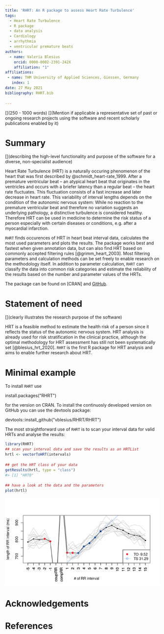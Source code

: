 ```yaml
---
title: 'RHRT: An R package to assess Heart Rate Turbulence'
tags:
  - Heart Rate Turbulence
  - R package
  - data analysis
  - Cardiology
  - arrhythmia
  - ventricular premature beats
authors:
  - name: Valeria Blesius
    orcid: 0000-0002-2391-242X
    affiliation: "1"
affiliations:
 - name: THM University of Applied Sciences, Giessen, Germany
   index: 1
date: 27 May 2021
bibliography: RHRT.bib

---
```


[](250 - 1000 words)
[](Mention if applicable a representative set of past or ongoing research projects using the software and recent scholarly publications enabled by it)

# Summary

[](describing the high-level functionality and purpose of the software for a diverse, non-specialist audience)

Heart Rate Turbulence (HRT) is a naturally occuring phenomenon of the heart that was first described by @schmidt_heart-rate_1999.
After a premature ventricular beat – an atypical heart beat that originates in the ventricles and occurs with a briefer latency than a regular beat – the heart rate fluctuates.
This fluctuation consists of a fast increase and later decrease in heart rate.
This variability of interval lengths depends on the condition of the autonomic nervous system:
While no reaction to the premature ventricular beat and therefore no variation suggests an underlying pathology, a distinctive turbulence is considered healthy.
Therefore HRT can be used in medicine to determine the risk status of a person especially with certain diseases or conditions, e.g. after a myocardial infarction.

``RHRT`` finds occurences of HRT in heart beat interval data, calculates the most used parameters and plots the results.
The package works best and fastest when given annotation data, but can also find HRT based on commonly accepted filtering rules [@grimm_heart_2003].
Most filtering parameters and calculation methods can be set freely to enable research on the methodology itself.
In addition to parameter calculation, ``RHRT`` can classify the data into common risk categories and estimate the reliability of the results based on the number and parameter values of the HRTs.

The package can be found on [CRAN] and [GitHub](https://github.com/VBlesius/RHRT).

# Statement of need

[](clearly illustrates the research purpose of the software)

HRT is a feasible method to estimate the health risk of a person since it reflects the status of the autonomic nervous system.
HRT analysis is already used for risk stratification in the clinical practice, although the optimal methodology for HRT assessment has still not been systematically set [@blesius_hrt_2020].
``RHRT`` is the first R package for HRT analysis and aims to enable further research about HRT.

# Minimal example

To install ``RHRT`` use

install.packages("RHRT")

for the version on CRAN.
To install the continuosly developed version on GitHub you can use the devtools package:

devtools::install_github("vblesius/RHRT/RHRT")



The most straightforward use of `RHRT` is to scan your interval data for valid HRTs and analyse the results:

``` r
library(RHRT)
## scan your interval data and save the results as an HRTList
hrtl <- vectorToHRT(intervals)

## get the HRT class of your data
getResults(hrtl, type = "class")
#> [1] "HRT0"

## have a look at the data and the parameters
plot(hrtl)
```
![Caption for example figure.\label{fig:plot}](../RHRT/man/figures/README-example-1.png)

# Acknowledgements


# References